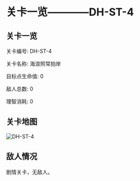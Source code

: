 # 关卡一览————DH-ST-4


## 关卡一览

关卡编号: DH-ST-4

关卡名称: 海浪照常拍岸

目标点生命值: 0

敌人总数: 0

理智消耗: 0


## 关卡地图
![DH-ST-4](./oprMap/DH-ST-4.png)

## 敌人情况

剧情关卡，无敌人。

